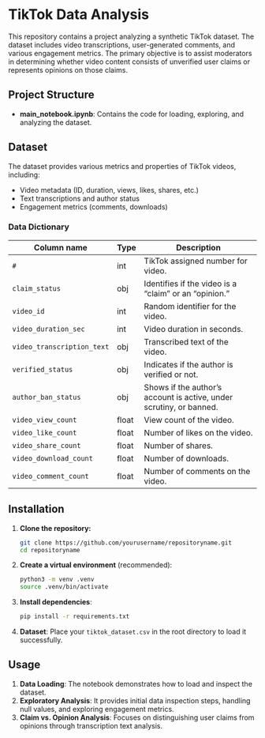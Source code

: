 # TikTok Data Analysis

This repository contains a project analyzing a synthetic TikTok dataset. The dataset includes video transcriptions, user-generated comments, and various engagement metrics. The primary objective is to assist moderators in determining whether video content consists of unverified user claims or represents opinions on those claims.

## Project Structure

- **main_notebook.ipynb**: Contains the code for loading, exploring, and analyzing the dataset.

## Dataset

The dataset provides various metrics and properties of TikTok videos, including:
- Video metadata (ID, duration, views, likes, shares, etc.)
- Text transcriptions and author status
- Engagement metrics (comments, downloads)

### Data Dictionary

| Column name              | Type   | Description                                                                                             |
|--------------------------|--------|---------------------------------------------------------------------------------------------------------|
| `#`                      | int    | TikTok assigned number for video.                                                                       |
| `claim_status`           | obj    | Identifies if the video is a “claim” or an “opinion.”                                                   |
| `video_id`               | int    | Random identifier for the video.                                                                        |
| `video_duration_sec`     | int    | Video duration in seconds.                                                                              |
| `video_transcription_text` | obj | Transcribed text of the video.                                                                           |
| `verified_status`        | obj    | Indicates if the author is verified or not.                                                             |
| `author_ban_status`      | obj    | Shows if the author’s account is active, under scrutiny, or banned.                                     |
| `video_view_count`       | float  | View count of the video.                                                                                |
| `video_like_count`       | float  | Number of likes on the video.                                                                           |
| `video_share_count`      | float  | Number of shares.                                                                                       |
| `video_download_count`   | float  | Number of downloads.                                                                                    |
| `video_comment_count`    | float  | Number of comments on the video.                                                                        |


## Installation

1. **Clone the repository:**
   ```bash
   git clone https://github.com/yourusername/repositoryname.git
   cd repositoryname
   ```

2. **Create a virtual environment** (recommended):
   ```bash
   python3 -m venv .venv
   source .venv/bin/activate
   ```

3. **Install dependencies**:
   ```bash
   pip install -r requirements.txt
   ```

4. **Dataset**: Place your `tiktok_dataset.csv` in the root directory to load it successfully.

## Usage

1. **Data Loading**: The notebook demonstrates how to load and inspect the dataset.
2. **Exploratory Analysis**: It provides initial data inspection steps, handling null values, and exploring engagement metrics.
3. **Claim vs. Opinion Analysis**: Focuses on distinguishing user claims from opinions through transcription text analysis.
